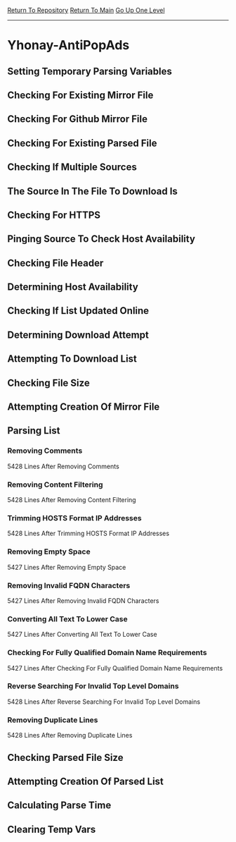 [Return To Repository](https://github.com/deathbybandaid/piholeparser/)
[Return To Main](https://github.com/deathbybandaid/piholeparser/blob/master/RecentRunLogs/Mainlog.md)
[Go Up One Level](https://github.com/deathbybandaid/piholeparser/blob/master/RecentRunLogs/TopLevelScripts/30-Processing-External-Blacklists.md)
____________________________________
# Yhonay-AntiPopAds
## Setting Temporary Parsing Variables
## Checking For Existing Mirror File
## Checking For Github Mirror File
## Checking For Existing Parsed File
## Checking If Multiple Sources
## The Source In The File To Download Is
## Checking For HTTPS
## Pinging Source To Check Host Availability
## Checking File Header
## Determining Host Availability
## Checking If List Updated Online
## Determining Download Attempt
## Attempting To Download List
## Checking File Size
## Attempting Creation Of Mirror File
## Parsing List
### Removing Comments
5428 Lines After Removing Comments
### Removing Content Filtering
5428 Lines After Removing Content Filtering
### Trimming HOSTS Format IP Addresses
5428 Lines After Trimming HOSTS Format IP Addresses
### Removing Empty Space
5427 Lines After Removing Empty Space
### Removing Invalid FQDN Characters
5427 Lines After Removing Invalid FQDN Characters
### Converting All Text To Lower Case
5427 Lines After Converting All Text To Lower Case
### Checking For Fully Qualified Domain Name Requirements
5427 Lines After Checking For Fully Qualified Domain Name Requirements
### Reverse Searching For Invalid Top Level Domains
5428 Lines After Reverse Searching For Invalid Top Level Domains
### Removing Duplicate Lines
5428 Lines After Removing Duplicate Lines
## Checking Parsed File Size
## Attempting Creation Of Parsed List
## Calculating Parse Time
## Clearing Temp Vars

